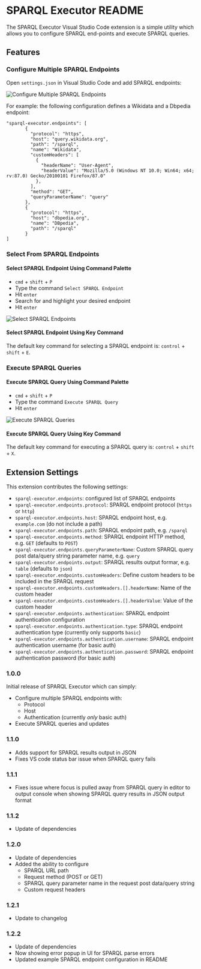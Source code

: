 # SPARQL Executor README

The SPARQL Executor Visual Studio Code extension is a simple utility which allows you to configure SPARQL end-points and execute SPARQL queries.

## Features

### Configure Multiple SPARQL Endpoints

Open `settings.json` in Visual Studio Code and add SPARQL endpoints:

![Configure Multiple SPARQL Endpoints](images/configure-multiple-sparql-endpoints.png)

For example: the following configuration defines a Wikidata and a Dbpedia endpoint:

```
"sparql-executor.endpoints": [
       {
         "protocol": "https",
         "host": "query.wikidata.org",
         "path": "/sparql",
         "name": "Wikidata",
         "customHeaders": [
           {
             "headerName": "User-Agent",
             "headerValue": "Mozilla/5.0 (Windows NT 10.0; Win64; x64; rv:87.0) Gecko/20100101 Firefox/87.0"
           },
         ],
         "method": "GET",
         "queryParameterName": "query"
       },
       {
         "protocol": "https",
         "host": "dbpedia.org",
         "name": "DBpedia",
         "path": "/sparql"
       }
]
```

### Select From SPARQL Endpoints

#### Select SPARQL Endpoint Using Command Palette

- `cmd` + `shift` + `P`
- Type the command `Select SPARQL Endpoint`
- Hit `enter`
- Search for and highlight your desired endpoint
- Hit `enter`

![Select SPARQL Endpoints](images/select-sparql-endpoint.gif)

#### Select SPARQL Endpoint Using Key Command

The default key command for selecting a SPARQL endpoint is: `control` + `shift` + `E`.

### Execute SPARQL Queries

#### Execute SPARQL Query Using Command Palette

- `cmd` + `shift` + `P`
- Type the command `Execute SPARQL Query`
- Hit `enter`

![Execute SPARQL Queries](images/execute-sparql-query.gif)

#### Execute SPARQL Query Using Key Command

The default key command for executing a SPARQL query is: `control` + `shift` + `X`.

## Extension Settings

This extension contributes the following settings:

- `sparql-executor.endpoints`: configured list of SPARQL endpoints
- `sparql-executor.endpoints.protocol`: SPARQL endpoint protocol (`https` or `http`)
- `sparql-executor.endpoints.host`: SPARQL endpoint host, e.g. `example.com` (do not include a path)
- `sparql-executor.endpoints.path`: SPARQL endpoint path, e.g. `/sparql`
- `sparql-executor.endpoints.method`: SPARQL endpoint HTTP method, e.g. `GET` (defaults to `POST`)
- `sparql-executor.endpoints.queryParameterName`: Custom SPARQL query post data/query string parameter name, e.g. `query`
- `sparql-executor.endpoints.output`: SPARQL results output formar, e.g. `table` (defaults to `json`)
- `sparql-executor.endpoints.customHeaders`: Define custom headers to be included in the SPARQL request
- `sparql-executor.endpoints.customHeaders.[].headerName`: Name of the custom header
- `sparql-executor.endpoints.customHeaders.[].headerValue`: Value of the custom header
- `sparql-executor.endpoints.authentication`: SPARQL endpoint authentication configuration
- `sparql-executor.endpoints.authentication.type`: SPARQL endpoint authentication type (currently only supports `basic`)
- `sparql-executor.endpoints.authentication.username`: SPARQL endpoint authentication username (for basic auth)
- `sparql-executor.endpoints.authentication.password`: SPARQL endpoint authentication password (for basic auth)

### 1.0.0

Initial release of SPARQL Executor which can simply:

- Configure multiple SPARQL endpoints with:
  - Protocol
  - Host
  - Authentication (currently _only_ basic auth)
- Execute SPARQL queries and updates

### 1.1.0

- Adds support for SPARQL results output in JSON
- Fixes VS code status bar issue when SPARQL query fails

### 1.1.1

- Fixes issue where focus is pulled away from SPARQL query in editor to output console when showing SPARQL query results in JSON output format

### 1.1.2

- Update of dependencies

### 1.2.0

- Update of dependencies
- Added the ability to configure
  - SPARQL URL path
  - Request method (POST or GET)
  - SPARQL query parameter name in the request post data/query string
  - Custom request headers

### 1.2.1

- Update to changelog

### 1.2.2

- Update of dependencies
- Now showing error popup in UI for SPARQL parse errors
- Updated example SPARQL endpoint configuration in README
